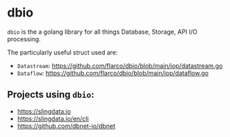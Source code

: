 # dbio

`dbio` is the a golang library for all things Database, Storage, API I/O processing.

The particularly useful struct used are:
* `Datastream`: https://github.com/flarco/dbio/blob/main/iop/datastream.go
* `Dataflow`: https://github.com/flarco/dbio/blob/main/iop/dataflow.go

## Projects using `dbio`:
* https://slingdata.io
* https://slingdata.io/en/cli
* https://github.com/dbnet-io/dbnet
